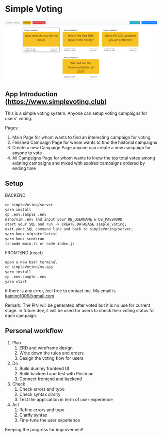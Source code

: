 # Simple Voting
![](images/mainpage.png)
## App Introduction (https://www.simplevoting.club)
This is a simple voting system.  Anyone can setup voting campaigns for users' voting.

Pages:
1. Main Page
   for whom wants to find an interesting campaign for voting
2. Finished Campaign Page
   for whom wants to find the historial campaigns
3. Create a new Campaign Page
   anyone can create a new campaign for anyone to vote
4. All Campaigns Page
   for whom wants to know the top total votes among existing campaigns and mixed with expired campaigns ordered by ending time 

## Setup

BACKEND
```
cd simpleVoting/server
yarn install
cp .env.sample .env
nano/vim .env and input your DB_USERNAME & DB_PASSWORD
start your SQL and run -> CREATE DATABASE simple_voting;
exit your SQL command line and back to simpleVoting/server;
yarn knex migrate:latest
yarn knex seed:run
ts-node main.ts or node index.js
```

FRONTEND (react)
```
open a new bash terminal
cd simpleVoting/my-app
yarn install
cp .env.sample .env
yarn start
```
if there is any error, feel free to contact me. My email is kaming1009@gmail.com

Remark: 
The PIN will be generated after voted but it is no use for current stage.  In future dev, it will be used for users to check their voting status for each campaign.

## Personal workflow
1. Plan
   1. ERD and wireframe design
   2. Write down the rules and orders
   3. Design the voting flow for users
2. Do
   1. Build dummy frontend UI
   2. Build backend and test with Postman
   3. Connect frontend and backend
3. Check
   1. Check errors and typo
   2. Check syntax clarity
   3. Test the application in term of user experience
4. Act
   1. Refine errors and typo
   2. Clarify syntax
   3. Fine-tune the user experience

Keeping the progress for improvement!


